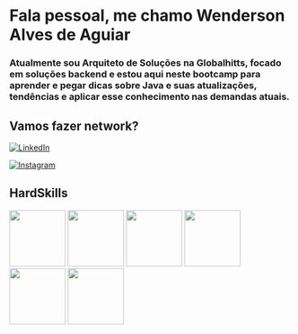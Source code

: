 # Fala pessoal, me chamo Wenderson Alves de Aguiar 
### Atualmente sou Arquiteto de Soluções na Globalhitts, focado em soluções backend e estou aqui neste bootcamp para aprender e pegar dicas sobre Java e suas atualizações, tendências e aplicar esse conhecimento nas demandas atuais.

## Vamos fazer network?

[![LinkedIn](https://img.shields.io/badge/LinkedIn-000?style=for-the-badge&logo=linkedin&logoColor=0E76A8)](https://www.linkedin.com/in/wendersonaguiar/)

[![Instagram](https://img.shields.io/badge/Instagram-000?style=for-the-badge&logo=instagram)](https://www.instagram.com/wenderson.gpi)

## HardSkills
  <div>
    <img width="100px" height="100px" src="https://cdn.jsdelivr.net/gh/devicons/devicon/icons/php/php-original.svg"/>
    <img width="100px" height="100px" src="https://cdn.jsdelivr.net/gh/devicons/devicon/icons/javascript/javascript-original.svg"/>
    <img width="100px" height="100px" src="https://cdn.jsdelivr.net/gh/devicons/devicon/icons/css3/css3-original.svg"/>
    <img width="100px" height="100px" src="https://cdn.jsdelivr.net/gh/devicons/devicon/icons/html5/html5-original.svg"/>
    <img width="100px" height="100px" src="https://cdn.jsdelivr.net/gh/devicons/devicon/icons/mysql/mysql-original-wordmark.svg"/>
    <img width="100px" height="100px" src="https://cdn.jsdelivr.net/gh/devicons/devicon/icons/postgresql/postgresql-original-wordmark.svg" />
  </div> 
